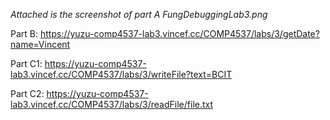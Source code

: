 _Attached is the screenshot of part A FungDebuggingLab3.png_

Part B: https://yuzu-comp4537-lab3.vincef.cc/COMP4537/labs/3/getDate?name=Vincent

Part C1: https://yuzu-comp4537-lab3.vincef.cc/COMP4537/labs/3/writeFile?text=BCIT

Part C2: https://yuzu-comp4537-lab3.vincef.cc/COMP4537/labs/3/readFile/file.txt
